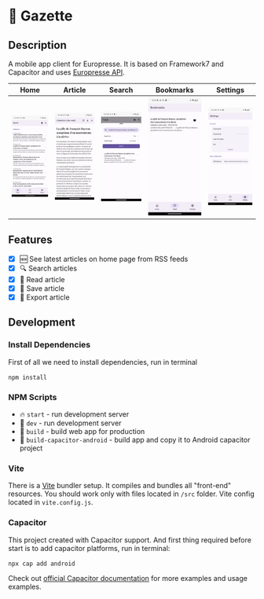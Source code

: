 # 📰 Gazette

## Description

A mobile app client for Europresse. It is based on Framework7 and Capacitor and uses [Europresse API](https://github.com/ebanDev/europresse-api).

Home             |  Article | Search | Bookmarks | Settings
:-------------------------:|:-------------------------:|:-------------------------:|:-------------------------:|:-------------------------:
![Home](doc/home.png) |  ![Article](doc/article.png) | ![Search](doc/search.png) | ![Bookmarks](doc/bookmarks.png) | ![Settings](doc/settings.png)

## Features

- [x] 🆕 See latest articles on home page from RSS feeds
- [x] 🔍 Search articles
- [x] 📰 Read article
- [x] 💾 Save article
- [x] 📁 Export article

## Development

### Install Dependencies

First of all we need to install dependencies, run in terminal
```
npm install
```

### NPM Scripts

* 🔥 `start` - run development server
* 🔧 `dev` - run development server
* 🔧 `build` - build web app for production
* 📱 `build-capacitor-android` - build app and copy it to Android capacitor project

### Vite

There is a [Vite](https://vitejs.dev) bundler setup. It compiles and bundles all "front-end" resources. You should work only with files located in `/src` folder. Vite config located in `vite.config.js`.
### Capacitor

This project created with Capacitor support. And first thing required before start is to add capacitor platforms, run in terminal:

```
npx cap add android
```

Check out [official Capacitor documentation](https://capacitorjs.com) for more examples and usage examples.